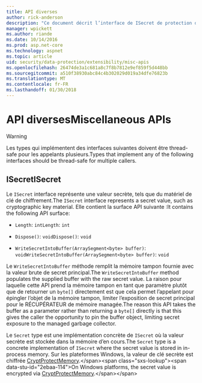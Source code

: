 ```yaml
---
title: API diverses
author: rick-anderson
description: "Ce document décrit l’interface de ISecret de protection de données ASP.NET Core."
manager: wpickett
ms.author: riande
ms.date: 10/14/2016
ms.prod: asp.net-core
ms.technology: aspnet
ms.topic: article
uid: security/data-protection/extensibility/misc-apis
ms.openlocfilehash: 26474de3a1c681a8c7f8b7812e9ef859f5d448bb
ms.sourcegitcommit: a510f38930abc84c4b302029d019a34dfe76823b
ms.translationtype: MT
ms.contentlocale: fr-FR
ms.lasthandoff: 01/30/2018
---
```

# <a name="miscellaneous-apis"></a><span data-ttu-id="2ebaa-103">API diverses</span><span class="sxs-lookup"><span data-stu-id="2ebaa-103">Miscellaneous APIs</span></span>

<a name="data-protection-extensibility-mics-apis"></a>

>[!WARNING]
> <span data-ttu-id="2ebaa-104">Les types qui implémentent des interfaces suivantes doivent être thread-safe pour les appelants plusieurs.</span><span class="sxs-lookup"><span data-stu-id="2ebaa-104">Types that implement any of the following interfaces should be thread-safe for multiple callers.</span></span>

## <a name="isecret"></a><span data-ttu-id="2ebaa-105">ISecret</span><span class="sxs-lookup"><span data-stu-id="2ebaa-105">ISecret</span></span>

<span data-ttu-id="2ebaa-106">Le `ISecret` interface représente une valeur secrète, tels que du matériel de clé de chiffrement.</span><span class="sxs-lookup"><span data-stu-id="2ebaa-106">The `ISecret` interface represents a secret value, such as cryptographic key material.</span></span> <span data-ttu-id="2ebaa-107">Elle contient la surface API suivante :</span><span class="sxs-lookup"><span data-stu-id="2ebaa-107">It contains the following API surface:</span></span>

* <span data-ttu-id="2ebaa-108">`Length`: `int`</span><span class="sxs-lookup"><span data-stu-id="2ebaa-108">`Length`: `int`</span></span>

* <span data-ttu-id="2ebaa-109">`Dispose()`: `void`</span><span class="sxs-lookup"><span data-stu-id="2ebaa-109">`Dispose()`: `void`</span></span>

* <span data-ttu-id="2ebaa-110">`WriteSecretIntoBuffer(ArraySegment<byte> buffer)`: `void`</span><span class="sxs-lookup"><span data-stu-id="2ebaa-110">`WriteSecretIntoBuffer(ArraySegment<byte> buffer)`: `void`</span></span>

<span data-ttu-id="2ebaa-111">Le `WriteSecretIntoBuffer` méthode remplit la mémoire tampon fournie avec la valeur brute de secret principal.</span><span class="sxs-lookup"><span data-stu-id="2ebaa-111">The `WriteSecretIntoBuffer` method populates the supplied buffer with the raw secret value.</span></span> <span data-ttu-id="2ebaa-112">La raison pour laquelle cette API prend la mémoire tampon en tant que paramètre plutôt que de retourner un `byte[]` directement est que cela permet l’appelant pour épingler l’objet de la mémoire tampon, limiter l’exposition de secret principal pour le RÉCUPÉRATEUR de mémoire managée.</span><span class="sxs-lookup"><span data-stu-id="2ebaa-112">The reason this API takes the buffer as a parameter rather than returning a `byte[]` directly is that this gives the caller the opportunity to pin the buffer object, limiting secret exposure to the managed garbage collector.</span></span>

<span data-ttu-id="2ebaa-113">Le `Secret` type est une implémentation concrète de `ISecret` où la valeur secrète est stockée dans la mémoire d’en cours.</span><span class="sxs-lookup"><span data-stu-id="2ebaa-113">The `Secret` type is a concrete implementation of `ISecret` where the secret value is stored in in-process memory.</span></span> <span data-ttu-id="2ebaa-114">Sur les plateformes Windows, la valeur de clé secrète est chiffrée [CryptProtectMemory](https://msdn.microsoft.com/library/windows/desktop/aa380262(v=vs.85).aspx).</span><span class="sxs-lookup"><span data-stu-id="2ebaa-114">On Windows platforms, the secret value is encrypted via [CryptProtectMemory](https://msdn.microsoft.com/library/windows/desktop/aa380262(v=vs.85).aspx).</span></span>
